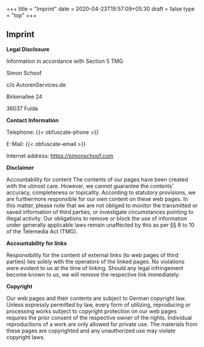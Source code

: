 +++
title = "Imprint"
date = 2020-04-23T19:57:09+05:30
draft = false
type = "top" 
+++

## Imprint

**Legal Disclosure**

Information in accordance with Section 5 TMG

Simon Schoof

c/o AutorenServices.de

Birkenallee 24

36037 Fulda

**Contact Information**

Telephone: {{< obfuscate-phone >}}

E-Mail: {{< obfuscate-email >}}

Internet address: https://simonschoof.com


**Disclaimer**

Accountability for content
The contents of our pages have been created with the utmost care. However, we cannot guarantee the contents' accuracy, completeness or topicality. According to statutory provisions, we are furthermore responsible for our own content on these web pages. In this matter, please note that we are not obliged to monitor the transmitted or saved information of third parties, or investigate circumstances pointing to illegal activity. Our obligations to remove or block the use of information under generally applicable laws remain unaffected by this as per §§ 8 to 10 of the Telemedia Act (TMG).

**Accountability for links**

Responsibility for the content of external links (to web pages of third parties) lies solely with the operators of the linked pages. No violations were evident to us at the time of linking. Should any legal infringement become known to us, we will remove the respective link immediately.

**Copyright** 

Our web pages and their contents are subject to German copyright law. Unless expressly permitted by law, every form of utilizing, reproducing or processing works subject to copyright protection on our web pages requires the prior consent of the respective owner of the rights. Individual reproductions of a work are only allowed for private use. The materials from these pages are copyrighted and any unauthorized use may violate copyright laws. 